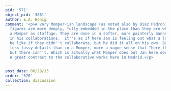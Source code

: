 ```yaml
---
pid: '571'
object_pid: '3661'
author: E.A. Honig
comment: '<p>A very Momper-ish landscape (as noted also by Diaz Padron) and yet the
  figures are more deeply, fully embedded in the place than they are when added into
  a Momper as staffage. They are done in a softer, more painterly manner than those
  in his collaborations.  It''s as if here Jan is feeling out what a landscape would
  be like if they didn''t collaborate, but he did it all on his own. Background has
  less fussy details than in a Momper, more a vague sense that "here there is detail"
  but there isn''t. Which is actually what Momper does but Jan here does it more.
  A great contrast to the collaborative works here in Madrid.</p>

  '
post_date: 06/29/13
order: '570'
collection: discussion
---
```

